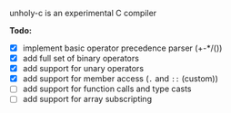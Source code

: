 unholy-c is an experimental C compiler

**Todo:**
- [x] implement basic operator precedence parser (+-*/())
- [x] add full set of binary operators
- [x] add support for unary operators
- [x] add support for member access (`.` and `::` (custom))
- [ ] add support for function calls and type casts
- [ ] add support for array subscripting
